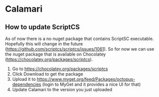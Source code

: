 Calamari
========

How to update ScriptCS
----------------------

As of now there is a no nuget package that contains ScriptSC executable. Hopefully this will change in the future (https://github.com/scriptcs/scriptcs/issues/1061). So for now we can use the nuget package that is available on Chocolatey (https://chocolatey.org/packages/scriptcs). 

1. Go to https://chocolatey.org/packages/scriptcs
2. Click Download to get the package
3. Upload it to https://www.myget.org/feed/Packages/octopus-dependencies (login to MyGet and it provides a nice UI for that)
4. Update Calamari to the version you just uploaded